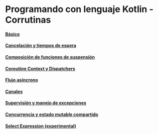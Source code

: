 # Programando con lenguaje Kotlin - Corrutinas

#### [Básico](https://github.com/arbems/Kotlin-Programming-Language/tree/master/src/coroutines/basics)

#### [Cancelación y tiempos de espera](https://github.com/arbems/Kotlin-Programming-Language/tree/master/src/coroutines/cancellationAndTimeouts)

#### [Composición de funciones de suspensión](https://github.com/arbems/Kotlin-Programming-Language/tree/master/src/coroutines/composingSuspendingFunctions)

#### [Coroutine Context y Dispatchers](https://github.com/arbems/Kotlin-Programming-Language/tree/master/src/coroutines/coroutineContextAndDispatchers)

#### [Flujo asíncrono](https://github.com/arbems/Kotlin-Programming-Language/tree/master/src/coroutines/asynchronousFlow)

#### [Canales](https://github.com/arbems/Kotlin-Programming-Language/tree/master/src/coroutines/channels)

#### [Supervisión y manejo de excepciones](https://github.com/arbems/Kotlin-Programming-Language/tree/master/src/coroutines/exceptionHandlingAndSupervision)

#### [Concurrencia y estado mutable compartido](https://github.com/arbems/Kotlin-Programming-Language/tree/master/src/coroutines/sharedMutableStateAndConcurrency)

#### [Select Expression (experimental)](https://github.com/arbems/Kotlin-Programming-Language/tree/master/src/coroutines/selectExpression)